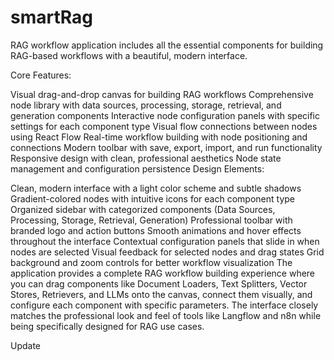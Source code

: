 # smartRag

RAG workflow application includes all the essential components for building RAG-based workflows with a beautiful, modern interface.

Core Features:

Visual drag-and-drop canvas for building RAG workflows
Comprehensive node library with data sources, processing, storage, retrieval, and generation components
Interactive node configuration panels with specific settings for each component type
Visual flow connections between nodes using React Flow
Real-time workflow building with node positioning and connections
Modern toolbar with save, export, import, and run functionality
Responsive design with clean, professional aesthetics
Node state management and configuration persistence
Design Elements:

Clean, modern interface with a light color scheme and subtle shadows
Gradient-colored nodes with intuitive icons for each component type
Organized sidebar with categorized components (Data Sources, Processing, Storage, Retrieval, Generation)
Professional toolbar with branded logo and action buttons
Smooth animations and hover effects throughout the interface
Contextual configuration panels that slide in when nodes are selected
Visual feedback for selected nodes and drag states
Grid background and zoom controls for better workflow visualization
The application provides a complete RAG workflow building experience where you can drag components like Document Loaders, Text Splitters, Vector Stores, Retrievers, and LLMs onto the canvas, connect them visually, and configure each component with specific parameters. The interface closely matches the professional look and feel of tools like Langflow and n8n while being specifically designed for RAG use cases.

Update

